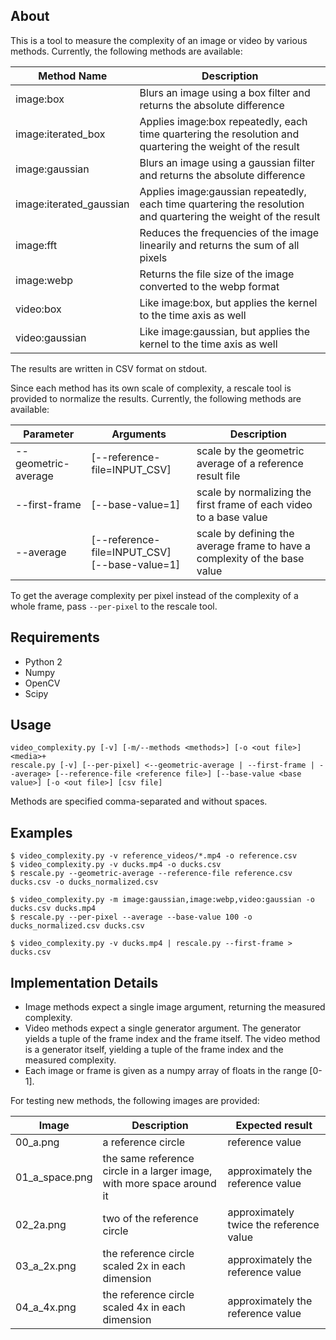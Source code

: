 ## About

This is a tool to measure the complexity of an image or video by various methods. Currently, the following methods are available:

Method Name | Description
--- | ---
image:box | Blurs an image using a box filter and returns the absolute difference
image:iterated_box | Applies image:box repeatedly, each time quartering the resolution and quartering the weight of the result
image:gaussian | Blurs an image using a gaussian filter and returns the absolute difference
image:iterated_gaussian | Applies image:gaussian repeatedly, each time quartering the resolution and quartering the weight of the result
image:fft | Reduces the frequencies of the image linearily and returns the sum of all pixels
image:webp | Returns the file size of the image converted to the webp format
video:box | Like image:box, but applies the kernel to the time axis as well
video:gaussian | Like image:gaussian, but applies the kernel to the time axis as well

The results are written in CSV format on stdout.

Since each method has its own scale of complexity, a rescale tool is provided to normalize the results. Currently, the following methods are available:

Parameter | Arguments | Description
--- | --- | ---
--geometric-average | [--reference-file=INPUT_CSV] | scale by the geometric average of a reference result file
--first-frame | [--base-value=1] | scale by normalizing the first frame of each video to a base value
--average | [--reference-file=INPUT_CSV]<br>[--base-value=1] | scale by defining the average frame to have a complexity of the base value

To get the average complexity per pixel instead of the complexity of a whole frame, pass `--per-pixel` to the rescale tool.

## Requirements

* Python 2
* Numpy
* OpenCV
* Scipy

## Usage

```
video_complexity.py [-v] [-m/--methods <methods>] [-o <out file>] <media>+
rescale.py [-v] [--per-pixel] <--geometric-average | --first-frame | --average> [--reference-file <reference file>] [--base-value <base value>] [-o <out file>] [csv file]
```

Methods are specified comma-separated and without spaces.

## Examples

```
$ video_complexity.py -v reference_videos/*.mp4 -o reference.csv
$ video_complexity.py -v ducks.mp4 -o ducks.csv
$ rescale.py --geometric-average --reference-file reference.csv ducks.csv -o ducks_normalized.csv
```

```
$ video_complexity.py -m image:gaussian,image:webp,video:gaussian -o ducks.csv ducks.mp4
$ rescale.py --per-pixel --average --base-value 100 -o ducks_normalized.csv ducks.csv
```

```
$ video_complexity.py -v ducks.mp4 | rescale.py --first-frame > ducks.csv
```

## Implementation Details

* Image methods expect a single image argument, returning the measured complexity.
* Video methods expect a single generator argument. The generator yields a tuple of the frame index and the frame itself. The video method is a generator itself, yielding a tuple of the frame index and the measured complexity.
* Each image or frame is given as a numpy array of floats in the range [0-1].

For testing new methods, the following images are provided:

Image | Description | Expected result
--- | --- | ---
00_a.png | a reference circle | reference value
01_a_space.png | the same reference circle in a larger image, with more space around it | approximately the reference value
02_2a.png | two of the reference circle | approximately twice the reference value
03_a_2x.png | the reference circle scaled 2x in each dimension | approximately the reference value
04_a_4x.png | the reference circle scaled 4x in each dimension | approximately the reference value
